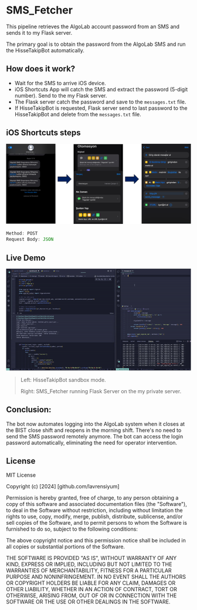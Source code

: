# SMS_Fetcher

This pipeline retrieves the AlgoLab account password from an SMS and sends it to my Flask server.

The primary goal is to obtain the password from the AlgoLab SMS and run the HisseTakipBot automatically.

## How does it work?
- Wait for the SMS to arrive iOS device.
- iOS Shortcuts App will catch the SMS and extract the password (5-digit number). Send to the my Flask server.
- The Flask server catch the password and save to the `messages.txt` file.
- If HisseTakipBot is requested, Flask server send to last password to the HisseTakipBot and delete from the `messages.txt` file.

## iOS Shortcuts steps

<img src="files/Shortcuts.png"/>

```js
Method: POST
Request Body: JSON
```

## Live Demo
<img src="files/gif.gif"/>

> Left: HisseTakipBot sandbox mode.
>
> Right: SMS_Fetcher running Flask Server on the my private server.

## Conclusion:

The bot now automates logging into the AlgoLab system when it closes at the BIST close shift and reopens in the morning shift. There's no need to send the SMS password remotely anymore. The bot can access the login password automatically, eliminating the need for operator intervention.

## License

MIT License

Copyright (c) [2024] [github.com/lavrensiyum]

Permission is hereby granted, free of charge, to any person obtaining a copy
of this software and associated documentation files (the "Software"), to deal
in the Software without restriction, including without limitation the rights
to use, copy, modify, merge, publish, distribute, sublicense, and/or sell
copies of the Software, and to permit persons to whom the Software is
furnished to do so, subject to the following conditions:

The above copyright notice and this permission notice shall be included in all
copies or substantial portions of the Software.

THE SOFTWARE IS PROVIDED "AS IS", WITHOUT WARRANTY OF ANY KIND, EXPRESS OR
IMPLIED, INCLUDING BUT NOT LIMITED TO THE WARRANTIES OF MERCHANTABILITY,
FITNESS FOR A PARTICULAR PURPOSE AND NONINFRINGEMENT. IN NO EVENT SHALL THE
AUTHORS OR COPYRIGHT HOLDERS BE LIABLE FOR ANY CLAIM, DAMAGES OR OTHER
LIABILITY, WHETHER IN AN ACTION OF CONTRACT, TORT OR OTHERWISE, ARISING FROM,
OUT OF OR IN CONNECTION WITH THE SOFTWARE OR THE USE OR OTHER DEALINGS IN THE
SOFTWARE.